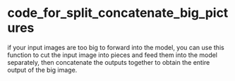 # code_for_split_concatenate_big_pictures
if your input images are too big to forward into the model, you can use this function to cut the input image into pieces and feed them into the model separately, then concatenate the outputs together to obtain the entire output of the big image.
